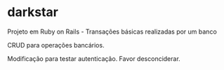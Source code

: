 darkstar
========

Projeto em Ruby on Rails - Transações básicas realizadas por um banco

CRUD para operações bancários.

Modificação para testar autenticação. Favor desconciderar.
